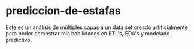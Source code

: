 # prediccion-de-estafas
Este es un análisis de múltiples capas a un data set creado artificialmente para poder demostrar mis habilidades en ETL's, EDA's y modelado predictivo. 
